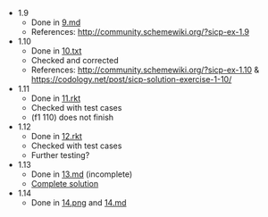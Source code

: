 - 1.9
  - Done in [9.md](9.md)
  - References: http://community.schemewiki.org/?sicp-ex-1.9  
- 1.10
  - Done in [10.txt](10.txt)
  - Checked and corrected
  - References: http://community.schemewiki.org/?sicp-ex-1.10 & https://codology.net/post/sicp-solution-exercise-1-10/ 
- 1.11
  - Done in [11.rkt](11.rkt)
  - Checked with test cases
  - (f1 110) does not finish
- 1.12
  - Done in [12.rkt](12.rkt)
  - Checked with test cases
  - Further testing?
- 1.13
  - Done in [13.md](13.md) (incomplete)
  - [Complete solution](https://codology.net/post/sicp-solution-exercise-1-13/)
- 1.14 
  - Done in [14.png](14.png) and [14.md](14.md)